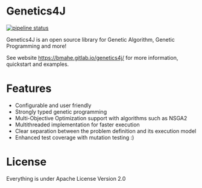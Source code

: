 Genetics4J
==========

[![pipeline status](https://gitlab.com/bmahe/genetics4j/badges/master/pipeline.svg)](https://gitlab.com/bmahe/genetics4j/-/commits/master)

Genetics4J is an open source library for Genetic Algorithm, Genetic Programming and more!

See website https://bmahe.gitlab.io/genetics4j/ for more information, quickstart and examples.

# Features

* Configurable and user friendly
* Strongly typed genetic programming
* Multi-Objective Optimization support with algorithms such as NSGA2
* Multithreaded implementation for faster execution
* Clear separation between the problem definition and its execution model
* Enhanced test coverage with mutation testing :)

# License

Everything is under Apache License Version 2.0
